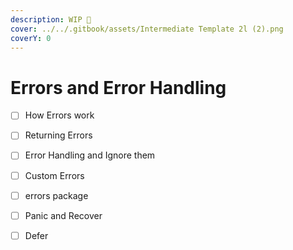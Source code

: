 ```yaml
---
description: WIP 🚧
cover: ../../.gitbook/assets/Intermediate Template 2l (2).png
coverY: 0
---
```


# Errors and Error Handling

* [ ] How Errors work
* [ ] Returning Errors
* [ ] Error Handling and Ignore them
* [ ] Custom Errors
* [ ] errors package
* [ ] Panic and Recover
* [ ] Defer

